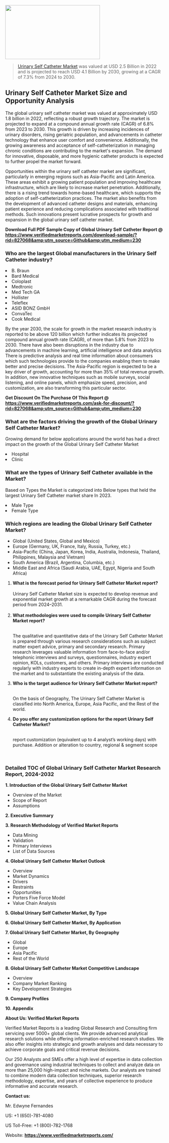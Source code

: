 <img src="https://ffe5etoiles.com/wp-content/uploads/2024/12/MST1-300x171.png" alt="" width="300" height="171" class="alignnone size-medium wp-image-20088" /><blockquote><p><p><a href="https://www.verifiedmarketreports.com/download-sample/?rid=827068&utm_source=Github&utm_medium=230" target="_blank">Urinary Self Catheter Market</a> was valued at USD 2.5 Billion in 2022 and is projected to reach USD 4.1 Billion by 2030, growing at a CAGR of 7.3% from 2024 to 2030.</p></blockquote><p><h2>Urinary Self Catheter Market Size and Opportunity Analysis</h2><p>The global urinary self catheter market was valued at approximately USD 1.8 billion in 2022, reflecting a robust growth trajectory. The market is projected to expand at a compound annual growth rate (CAGR) of 6.8% from 2023 to 2030. This growth is driven by increasing incidences of urinary disorders, rising geriatric population, and advancements in catheter technology that enhance user comfort and convenience. Additionally, the growing awareness and acceptance of self-catheterization in managing chronic conditions are contributing to the market's expansion. The demand for innovative, disposable, and more hygienic catheter products is expected to further propel the market forward.</p><p>Opportunities within the urinary self catheter market are significant, particularly in emerging regions such as Asia-Pacific and Latin America. These areas exhibit a growing patient population and improving healthcare infrastructure, which are likely to increase market penetration. Additionally, there is a rising trend towards home-based healthcare, which supports the adoption of self-catheterization practices. The market also benefits from the development of advanced catheter designs and materials, enhancing patient experience and reducing complications associated with traditional methods. Such innovations present lucrative prospects for growth and expansion in the global urinary self catheter market.</p></p><p class=""><strong>Download Full PDF Sample Copy of Global Urinary Self Catheter Report @ <a href="https://www.verifiedmarketreports.com/download-sample/?rid=827068&amp;utm_source=Github&amp;utm_medium=230" target="_blank">https://www.verifiedmarketreports.com/download-sample/?rid=827068&amp;utm_source=Github&amp;utm_medium=230</a></strong></p><h3 id="" class="">Who are the largest Global manufacturers in the Urinary Self Catheter industry?</h3><p><li>B. Braun</li><li> Bard Medical</li><li> Coloplast</li><li> Medtronic</li><li> Med Tech GA</li><li> Hollister</li><li> Teleflex</li><li> ASID BONZ GmbH</li><li> ConvaTec</li><li> Cook Medical</li></p><div class=""><div class="" dir="" data-message-author-role="" data-message-id="" data-message-model-slug=""><div class=""><div class=""><div class=""><div class="" dir="" data-message-author-role="" data-message-id="" data-message-model-slug=""><div class=""><div class=""><p>By the year 2030, the scale for growth in the market research industry is reported to be above 120 billion which further indicates its projected compound annual growth rate (CAGR), of more than 5.8% from 2023 to 2030. There have also been disruptions in the industry due to advancements in machine learning, artificial intelligence and data analytics There is predictive analysis and real time information about consumers which such technologies provide to the companies enabling them to make better and precise decisions. The Asia-Pacific region is expected to be a key driver of growth, accounting for more than 35% of total revenue growth. In addition, new innovative techniques such as mobile surveys, social listening, and online panels, which emphasize speed, precision, and customization, are also transforming this particular sector.</p><p><strong>Get Discount On The Purchase Of This Report @&nbsp; <a href="https://www.verifiedmarketreports.com/ask-for-discount/?rid=827068&amp;utm_source=Github&amp;utm_medium=230" target="_blank">https://www.verifiedmarketreports.com/ask-for-discount/?rid=827068&amp;utm_source=Github&amp;utm_medium=230</a></strong></p></div></div></div></div></div></div></div></div><h3 id="" class="">What are the factors driving the growth of the Global Urinary Self Catheter Market?</h3><p id="" class="">Growing demand for below applications around the world has had a direct impact on the growth of the Global Urinary Self Catheter Market</p><p id="" class=""><li>Hospital</li><li> Clinic</li></p><h3 id="" class="">What are the types of Urinary Self Catheter available in the Market?</h3><p id="" class="">Based on Types the Market is categorized into Below types that held the largest Urinary Self Catheter market share In 2023.</p><p id="" class=""><li>Male Type</li><li> Female Type</li></p><h3 id="" class="">Which regions are leading the Global Urinary Self Catheter Market?</h3><ul><li>Global (United States, Global and Mexico)</li><li>Europe (Germany, UK, France, Italy, Russia, Turkey, etc.)</li><li>Asia-Pacific (China, Japan, Korea, India, Australia, Indonesia, Thailand, Philippines, Malaysia and Vietnam)</li><li>South America (Brazil, Argentina, Columbia, etc.)</li><li>Middle East and Africa (Saudi Arabia, UAE, Egypt, Nigeria and South Africa)</li></ul><p><ol><li><strong>What is the forecast period for Urinary Self Catheter Market report?<br /></strong><br /><span data-sheets-root="1" data-sheets-value="{&quot;1&quot;:2,&quot;2&quot;:&quot;XXXX size is expected to develop revenue and exponential market growth at a remarkable CAGR during the forecast period from 2024&ndash;2030.&quot;}" data-sheets-userformat="{&quot;2&quot;:12674,&quot;4&quot;:{&quot;1&quot;:2,&quot;2&quot;:16776960},&quot;10&quot;:2,&quot;11&quot;:0,&quot;15&quot;:&quot;Arial&quot;,&quot;16&quot;:12}">Urinary Self Catheter Market size is expected to develop revenue and exponential market growth at a remarkable CAGR during the forecast period from 2024&ndash;2031.</span><br /><br /></li><li><strong>What methodologies were used to compile Urinary Self Catheter Market report?<br /><br /></strong><p>The qualitative and quantitative data of the&nbsp;Urinary Self Catheter Market is prepared through various research considerations such as subject matter expert advice, primary and secondary research. Primary research leverages valuable information from face-to-face and/or telephonic interviews and surveys, questionnaires, industry expert opinion, KOLs, customers, and others. Primary interviews are conducted regularly with industry experts to create in-depth expert information on the market and to substantiate the existing analysis of the data.&nbsp;</p></li><li><strong>Who is the target audience for Urinary Self Catheter Market report?<br /><br /></strong><p>On the basis of Geography, The&nbsp;Urinary Self Catheter Market is classified into North America, Europe, Asia Pacific, and the Rest of the world.</p></li><li><strong>Do you offer any customization options for the report Urinary Self Catheter Market?<br /><br /></strong><p>report customization (equivalent up to 4 analyst&rsquo;s working days) with purchase. Addition or alteration to country, regional &amp; segment scope</p><p>&nbsp;</p></li></ol></p><h3 id="" class="">Detailed TOC of Global Urinary Self Catheter Market Research Report, 2024-2032</h3><p id="" class=""><strong>1. Introduction of the Global Urinary Self Catheter Market</strong></p><ul><li>Overview of the Market</li><li>Scope of Report</li><li>Assumptions</li></ul><p id="" class=""><strong>2. Executive Summary</strong></p><p id="" class=""><strong>3. Research Methodology of&nbsp;Verified Market Reports</strong></p><ul><li>Data Mining</li><li>Validation</li><li>Primary Interviews</li><li>List of Data Sources</li></ul><p id="" class=""><strong>4. Global Urinary Self Catheter Market Outlook</strong></p><ul><li>Overview</li><li>Market Dynamics</li><li>Drivers</li><li>Restraints</li><li>Opportunities</li><li>Porters Five Force Model</li><li>Value Chain Analysis</li></ul><p id="" class=""><strong>5. Global Urinary Self Catheter Market, By&nbsp;Type</strong></p><p id="" class=""><strong>6. Global Urinary Self Catheter Market, By Application</strong></p><p id="" class=""><strong>7. Global Urinary Self Catheter Market, By Geography</strong></p><ul><li>Global</li><li>Europe</li><li>Asia Pacific</li><li>Rest of the World</li></ul><p id="" class=""><strong>8. Global Urinary Self Catheter Market Competitive Landscape</strong></p><ul><li>Overview</li><li>Company Market Ranking</li><li>Key Development Strategies</li></ul><p id="" class=""><strong>9. Company Profiles</strong></p><p id="" class=""><strong>10. Appendix</strong></p><p id="" class=""><strong>About Us: Verified Market Reports</strong></p><p id="" class="">Verified Market Reports is a leading Global Research and Consulting firm servicing over 5000+ global clients. We provide advanced analytical research solutions while offering information-enriched research studies. We also offer insights into strategic and growth analyses and data necessary to achieve corporate goals and critical revenue decisions.</p><p id="" class="">Our 250 Analysts and SMEs offer a high level of expertise in data collection and governance using industrial techniques to collect and analyze data on more than 25,000 high-impact and niche markets. Our analysts are trained to combine modern data collection techniques, superior research methodology, expertise, and years of collective experience to produce informative and accurate research.</p><p id="" class=""><strong>Contact us:</strong></p><p id="" class="">Mr. Edwyne Fernandes</p><p id="" class="">US: +1 (650)-781-4080</p><p id="" class="">US Toll-Free: +1 (800)-782-1768</p><p id="" class="">Website: <a target="" data-test-app-aware-link=""><strong>https://www.verifiedmarketreports.com/</strong></a></p>
